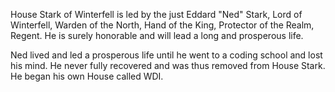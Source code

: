 House Stark of Winterfell is led by the just Eddard "Ned" Stark, Lord of
Winterfell, Warden of the North, Hand of the King, Protector of the Realm,
Regent.  He is surely honorable and will lead a long and prosperous life.

Ned lived and led a prosperous life until he went to a coding school and lost
his mind. He never fully recovered and was thus removed from House Stark.
He began his own House called WDI.
